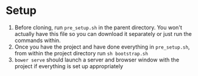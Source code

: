 # Setup
1. Before cloning, run `pre_setup.sh` in the parent directory. You won't actually have this file so you can download it separately or just run the commands within.
2. Once you have the project and have done everything in `pre_setup.sh`, from within the project directory run `sh bootstrap.sh`
3. `bower serve` should launch a server and browser window with the project if everything is set up appropriately
